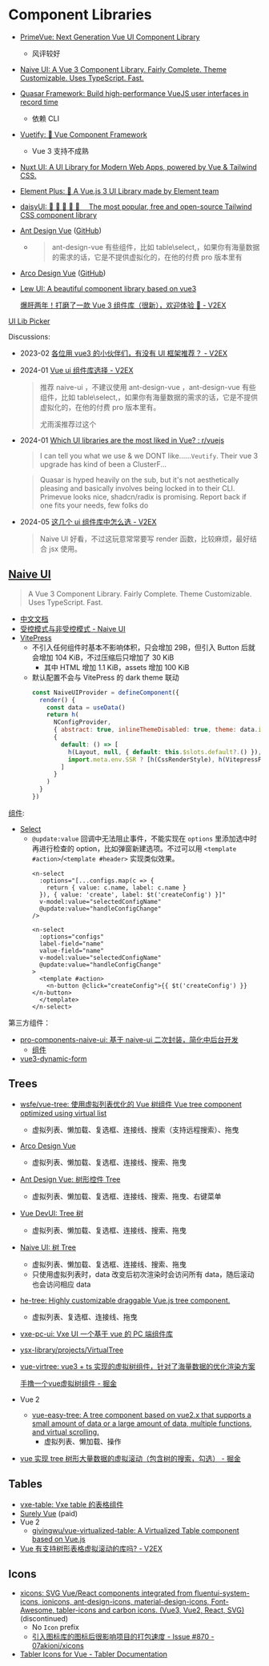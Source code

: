 # Component Libraries
- [PrimeVue: Next Generation Vue UI Component Library](https://github.com/primefaces/primevue)
  - 风评较好

- [Naive UI: A Vue 3 Component Library. Fairly Complete. Theme Customizable. Uses TypeScript. Fast.](#naive-ui)

- [Quasar Framework: Build high-performance VueJS user interfaces in record time](https://github.com/quasarframework/quasar)
  - 依赖 CLI

- [Vuetify: 🐉 Vue Component Framework](https://github.com/vuetifyjs/vuetify)
  - Vue 3 支持不成熟

- [Nuxt UI: A UI Library for Modern Web Apps, powered by Vue & Tailwind CSS.](https://github.com/nuxt/ui)

- [Element Plus: 🎉 A Vue.js 3 UI Library made by Element team](https://github.com/element-plus/element-plus)

- [daisyUI: 🌼 🌼 🌼 🌼 🌼  The most popular, free and open-source Tailwind CSS component library](https://github.com/saadeghi/daisyui)

- [Ant Design Vue](https://antdv.com/) ([GitHub](https://github.com/vueComponent/ant-design-vue))
  - > ant-design-vue 有些组件，比如 table\select,，如果你有海量数据的需求的话，它是不提供虚拟化的，在他的付费 pro 版本里有

- [Arco Design Vue](https://arco.design/vue/) ([GitHub](https://github.com/arco-design/arco-design-vue))

- [Lew UI: A beautiful component library based on vue3](https://github.com/lewkamtao/Lew-UI)

  [爆肝两年！打磨了一款 Vue 3 组件库（很新），欢迎体验 👏 - V2EX](https://www.v2ex.com/t/1072340)

[UI Lib Picker](https://ui-libs.vercel.app/)

Discussions:
- 2023-02 [各位用 vue3 的小伙伴们，有没有 UI 框架推荐？ - V2EX](https://global.v2ex.com/t/919116)
- 2024-01 [Vue ui 组件库选择 - V2EX](https://www.v2ex.com/t/1006175)

  > 推荐 naive-ui ，不建议使用 ant-design-vue ，ant-design-vue 有些组件，比如 table\select,，如果你有海量数据的需求的话，它是不提供虚拟化的，在他的付费 pro 版本里有。
  > 
  > 尤雨溪推荐过这个
- 2024-01 [Which UI libraries are the most liked in Vue? : r/vuejs](https://www.reddit.com/r/vuejs/comments/196roib/which_ui_libraries_are_the_most_liked_in_vue/)

  > I can tell you what we use & we DONT like......`Veutify`. Their vue 3 upgrade has kind of been a ClusterF...

  > Quasar is hyped heavily on the sub, but it's not aesthetically pleasing and basically involves being locked in to their CLI. Primevue looks nice, shadcn/radix is promising. Report back if one fits your needs, few folks do

- 2024-05 [这几个 ui 组件库中怎么选 - V2EX](https://www.v2ex.com/t/1041472)

  > Naive UI 好看，不过这玩意常常要写 render 函数，比较麻烦，最好结合 jsx 使用。

## [Naive UI](https://github.com/tusen-ai/naive-ui)
> A Vue 3 Component Library. Fairly Complete. Theme Customizable. Uses TypeScript. Fast.

- [中文文档](https://www.naiveui.com/zh-CN/os-theme/docs/introduction)
- [受控模式与非受控模式 - Naive UI](https://www.naiveui.com/zh-CN/os-theme/docs/controlled-uncontrolled)
- [VitePress](https://www.naiveui.com/zh-CN/os-theme/docs/vitepress)
  - 不引入任何组件时基本不影响体积，只会增加 29B，但引入 Button 后就会增加 104 KiB，不过压缩后只增加了 30 KiB
    - 其中 HTML 增加 1.1 KiB，assets 增加 100 KiB
  - 默认配置不会与 VitePress 的 dark theme 联动
    ```js
    const NaiveUIProvider = defineComponent({
      render() {
        const data = useData()
        return h(
          NConfigProvider,
          { abstract: true, inlineThemeDisabled: true, theme: data.isDark.value ? darkTheme : lightTheme },
          {
            default: () => [
              h(Layout, null, { default: this.$slots.default?.() }),
              import.meta.env.SSR ? [h(CssRenderStyle), h(VitepressPath)] : null
            ]
          }
        )
      }
    })
    ```

[组件](https://www.naiveui.com/zh-CN/os-theme/components/button):
- [Select](https://www.naiveui.com/zh-CN/os-theme/components/select)
  - `@update:value` 回调中无法阻止事件，不能实现在 `options` 里添加选中时再进行检查的 option，比如弹窗新建选项。不过可以用 `<template #action>`/`<template #header>` 实现类似效果。
    ```vue
    <n-select
      :options="[...configs.map(c => {
        return { value: c.name, label: c.name }
      }), { value: 'create', label: $t('createConfig') }]"
      v-model:value="selectedConfigName"
      @update:value="handleConfigChange"
    />
    ```
    ```vue
    <n-select
      :options="configs"
      label-field="name"
      value-field="name"
      v-model:value="selectedConfigName"
      @update:value="handleConfigChange"
    >
      <template #action>
        <n-button @click="createConfig">{{ $t('createConfig') }}</n-button>
      </template>
    </n-select>
    ```

第三方组件：
- [pro-components-naive-ui: 基于 naive-ui 二次封装，简化中后台开发](https://github.com/Zheng-Changfu/pro-components-naive-ui)
  - [组件](https://naive-ui.pro-components.cn/zh-CN/os-theme/components/form)
- [vue3-dynamic-form](https://vue3-dynamic-form.dumogu.top/)

## Trees
- [wsfe/vue-tree: 使用虚拟列表优化的 Vue 树组件 Vue tree component optimized using virtual list](https://github.com/wsfe/vue-tree)
  - 虚拟列表、懒加载、复选框、连接线、搜索（支持远程搜索）、拖曳
- [Arco Design Vue](https://arco.design/vue/component/tree)
  - 虚拟列表、懒加载、复选框、连接线、搜索、拖曳
- [Ant Design Vue: 树形控件 Tree](https://www.antdv.com/components/tree-cn)
  - 虚拟列表、懒加载、复选框、连接线、搜索、拖曳、右键菜单
- [Vue DevUI: Tree 树](https://vue-devui.github.io/components/tree/)
  - 虚拟列表、懒加载、复选框、连接线、搜索、拖曳
- [Naive UI: 树 Tree](https://www.naiveui.com/zh-CN/os-theme/components/tree)
  - 虚拟列表、懒加载、复选框、连接线、搜索、拖曳
  - 只使用虚拟列表时，data 改变后初次渲染时会访问所有 data，随后滚动也会访问相应 data
- [he-tree: Highly customizable draggable Vue.js tree component.](https://github.com/phphe/he-tree)
  - 虚拟列表、复选框、连接线、拖曳
- [vxe-pc-ui: Vxe UI 一个基于 vue 的 PC 端组件库](https://github.com/x-extends/vxe-pc-ui)
- [ysx-library/projects/VirtualTree](https://github.com/lycHub/ysx-library/tree/master/projects/VirtualTree)
- [vue-virtree: vue3 + ts 实现的虚拟树组件，针对了海量数据的优化渲染方案](https://github.com/YauCheun/vue-virtree)

  [手撸一个vue虚拟树组件 - 掘金](https://juejin.cn/post/7129515210255106061)

- Vue 2
  - [vue-easy-tree: A tree component based on vue2.x that supports a small amount of data or a large amount of data, multiple functions, and virtual scrolling.](https://github.com/wchbrad/vue-easy-tree)
    - 虚拟列表、懒加载、操作
- [vue 实现 tree 树形大量数据的虚拟滚动（包含树的搜索，勾选） - 掘金](https://juejin.cn/post/7120508675843686431)

## Tables
- [vxe-table: Vxe table 的表格组件](https://github.com/x-extends/vxe-table)
- [Surely Vue](https://www.surely.cool/) (paid)
- Vue 2
  - [givingwu/vue-virtualized-table: A Virtualized Table component based on Vue.js](https://github.com/givingwu/vue-virtualized-table)
- [Vue 有支持树形表格虚拟滚动的库吗? - V2EX](https://fast.v2ex.com/t/703568)

## Icons
- [xicons: SVG Vue/React components integrated from fluentui-system-icons, ionicons, ant-design-icons, material-design-icons, Font-Awesome, tabler-icons and carbon icons. (Vue3, Vue2, React, SVG)](https://github.com/07akioni/xicons) (discontinued)
  - No `Icon` prefix
  - [引入图标库的图标后很影响项目的打包速度 - Issue #870 - 07akioni/xicons](https://github.com/07akioni/xicons/issues/870)
- [Tabler Icons for Vue - Tabler Documentation](https://tabler.io/docs/icons/vue)
